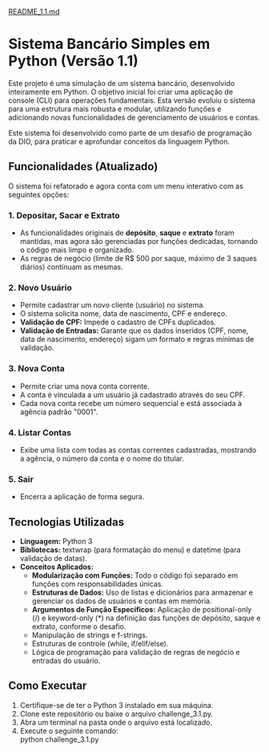 [README_1.1.md](https://github.com/user-attachments/files/21813647/README_1.1.md)
# **Sistema Bancário Simples em Python (Versão 1.1)**

Este projeto é uma simulação de um sistema bancário, desenvolvido inteiramente em Python. O objetivo inicial foi criar uma aplicação de console (CLI) para operações fundamentais. Esta versão evoluiu o sistema para uma estrutura mais robusta e modular, utilizando funções e adicionando novas funcionalidades de gerenciamento de usuários e contas.

Este sistema foi desenvolvido como parte de um desafio de programação da DIO, para praticar e aprofundar conceitos da linguagem Python.

## **Funcionalidades (Atualizado)**

O sistema foi refatorado e agora conta com um menu interativo com as seguintes opções:

### **1\. Depositar, Sacar e Extrato**

* As funcionalidades originais de **depósito**, **saque** e **extrato** foram mantidas, mas agora são gerenciadas por funções dedicadas, tornando o código mais limpo e organizado.  
* As regras de negócio (limite de R$ 500 por saque, máximo de 3 saques diários) continuam as mesmas.

### **2\. Novo Usuário**

* Permite cadastrar um novo cliente (usuário) no sistema.  
* O sistema solicita nome, data de nascimento, CPF e endereço.  
* **Validação de CPF:** Impede o cadastro de CPFs duplicados.  
* **Validação de Entradas:** Garante que os dados inseridos (CPF, nome, data de nascimento, endereço) sigam um formato e regras mínimas de validação.

### **3\. Nova Conta**

* Permite criar uma nova conta corrente.  
* A conta é vinculada a um usuário já cadastrado através do seu CPF.  
* Cada nova conta recebe um número sequencial e está associada à agência padrão "0001".

### **4\. Listar Contas**

* Exibe uma lista com todas as contas correntes cadastradas, mostrando a agência, o número da conta e o nome do titular.

### **5\. Sair**

* Encerra a aplicação de forma segura.

## **Tecnologias Utilizadas**

* **Linguagem:** Python 3  
* **Bibliotecas:** textwrap (para formatação do menu) e datetime (para validação de datas).  
* **Conceitos Aplicados:**  
  * **Modularização com Funções:** Todo o código foi separado em funções com responsabilidades únicas.  
  * **Estruturas de Dados:** Uso de listas e dicionários para armazenar e gerenciar os dados de usuários e contas em memória.  
  * **Argumentos de Função Específicos:** Aplicação de positional-only (/) e keyword-only (\*) na definição das funções de depósito, saque e extrato, conforme o desafio.  
  * Manipulação de strings e f-strings.  
  * Estruturas de controle (while, if/elif/else).  
  * Lógica de programação para validação de regras de negócio e entradas do usuário.

## **Como Executar**

1. Certifique-se de ter o Python 3 instalado em sua máquina.  
2. Clone este repositório ou baixe o arquivo challenge\_3.1.py.  
3. Abra um terminal na pasta onde o arquivo está localizado.  
4. Execute o seguinte comando:  
   python challenge\_3.1.py  
